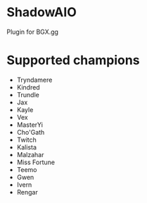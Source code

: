 # ShadowAIO
Plugin for BGX.gg

# Supported champions
- Tryndamere
- Kindred
- Trundle
- Jax
- Kayle
- Vex
- MasterYi
- Cho'Gath
- Twitch
- Kalista
- Malzahar
- Miss Fortune
- Teemo
- Gwen
- Ivern
- Rengar
